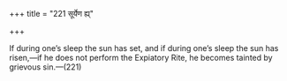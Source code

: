 +++
title = "221 सूर्येण ह्य्"

+++

If during one’s sleep the sun has set, and if during one’s sleep the sun has risen,—if he does not perform the Expiatory Rite, he becomes tainted by grievous sin.—(221)